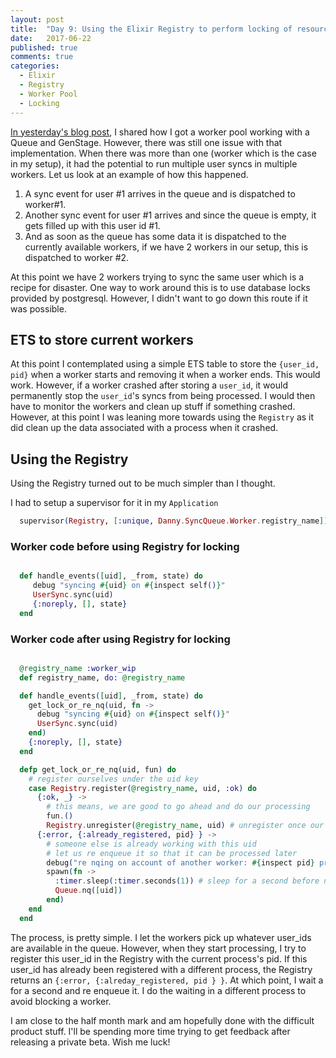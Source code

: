 ```yaml
---
layout: post
title:  "Day 9: Using the Elixir Registry to perform locking of resources"
date:   2017-06-22
published: true
comments: true
categories:
  - Elixir
  - Registry
  - Worker Pool
  - Locking
---
```


[In yesterday's blog post](http://blog.12startupsin12months.in/2017/06/22/day-8-the-beautiful-gen_stage/),
I shared how I got a worker pool working with a Queue and GenStage.
However, there was still one issue with that implementation. When there was more than one
(worker which is the case in my setup), it had the potential to run multiple user syncs
in multiple workers. Let us look at an example of how this happened.

  1. A sync event for user #1 arrives in the queue and is dispatched to worker#1.
  2. Another sync event for user #1 arrives and since the queue is empty, it gets filled up with this user id #1.
  3. And as soon as the queue has some data it is dispatched to the currently available workers, if we have 2 workers in our setup, this is dispatched to worker #2.

At this point we have 2 workers trying to sync the same user which is a recipe for disaster. One way to work around this is to use database locks provided by postgresql.
However, I didn't want to go down this route if it was possible.

## ETS to store current workers
At this point I contemplated using a simple ETS table to store the `{user_id, pid}` when a worker starts and removing it when a worker ends.
This would work. However, if a worker crashed after storing a `user_id`, it would permanently stop the `user_id`'s syncs from being processed.
I would then have to monitor the workers and clean up stuff if something crashed. However, at this point I was leaning more towards using the `Registry` as
it did clean up the data associated with a process when it crashed.

## Using the Registry
Using the Registry turned out to be much simpler than I thought.

I had to setup a supervisor for it in my `Application`

```elixir
  supervisor(Registry, [:unique, Danny.SyncQueue.Worker.registry_name]), # create registry to keep track of current worker jobs
```


### Worker code before using Registry for locking

```elixir

  def handle_events([uid], _from, state) do
     debug "syncing #{uid} on #{inspect self()}"
     UserSync.sync(uid)
     {:noreply, [], state}
  end

```

### Worker code after using Registry for locking

```elixir

  @registry_name :worker_wip
  def registry_name, do: @registry_name

  def handle_events([uid], _from, state) do
    get_lock_or_re_nq(uid, fn ->
      debug "syncing #{uid} on #{inspect self()}"
      UserSync.sync(uid)
    end)
    {:noreply, [], state}
  end

  defp get_lock_or_re_nq(uid, fun) do
    # register ourselves under the uid key
    case Registry.register(@registry_name, uid, :ok) do
      {:ok, _} ->
        # this means, we are good to go ahead and do our processing
        fun.()
        Registry.unregister(@registry_name, uid) # unregister once our function is done
      {:error, {:already_registered, pid} } ->
        # someone else is already working with this uid
        # let us re enqueue it so that it can be processed later
        debug("re nqing on account of another worker: #{inspect pid} processing this job. self: #{inspect self()}")
        spawn(fn ->
          :timer.sleep(:timer.seconds(1)) # sleep for a second before nqing, to avoid being quickly picked up by another worker
          Queue.nq([uid])
        end)
    end
  end

```

The process, is pretty simple. I let the workers pick up whatever user_ids are available in the queue.
However, when they start processing, I try to register this user_id in the Registry with the current process's pid.
If this user_id has already been registered with a different process, the Registry returns an `{:error, {:alreday_registered, pid } }`.
At which point, I wait a for a second and re enqueue it. I do the waiting in a different process to avoid blocking a worker.

I am close to the half month mark and am hopefully done with the difficult product stuff. I'll be spending more time trying to get feedback after releasing a private beta. Wish me luck!

